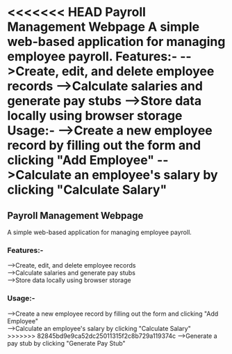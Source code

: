 <<<<<<< HEAD
﻿Payroll Management Webpage
A simple web-based application for managing employee payroll.
Features:-
-->Create, edit, and delete employee records
-->Calculate salaries and generate pay stubs
-->Store data locally using browser storage
Usage:-
-->Create a new employee record by filling out the form and clicking "Add Employee"
-->Calculate an employee's salary by clicking "Calculate Salary"
=======
<h2>﻿Payroll Management Webpage</h2>
A simple web-based application for managing employee payroll.

<h3>Features:-</h3>
-->Create, edit, and delete employee records<br>
-->Calculate salaries and generate pay stubs<br>
-->Store data locally using browser storage

<h3>Usage:-</h3>
-->Create a new employee record by filling out the form and clicking "Add Employee"<br>
-->Calculate an employee's salary by clicking "Calculate Salary"<br>
>>>>>>> 82845bd9e9ca52dc25011315f2c8b729a119374c
-->Generate a pay stub by clicking "Generate Pay Stub"
